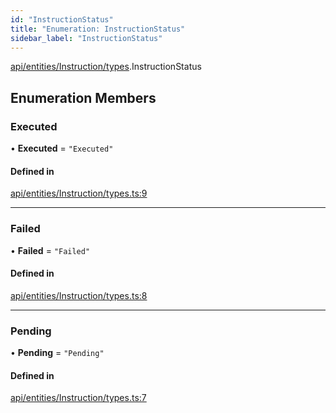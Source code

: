 ```yaml
---
id: "InstructionStatus"
title: "Enumeration: InstructionStatus"
sidebar_label: "InstructionStatus"
---
```


[api/entities/Instruction/types](../../../../../../modules/API/Entities/Instruction/Types/Types.md).InstructionStatus

## Enumeration Members

### Executed

• **Executed** = ``"Executed"``

#### Defined in

[api/entities/Instruction/types.ts:9](https://github.com/PolymeshAssociation/polymesh-sdk/blob/acc2284c/src/api/entities/Instruction/types.ts#L9)

___

### Failed

• **Failed** = ``"Failed"``

#### Defined in

[api/entities/Instruction/types.ts:8](https://github.com/PolymeshAssociation/polymesh-sdk/blob/acc2284c/src/api/entities/Instruction/types.ts#L8)

___

### Pending

• **Pending** = ``"Pending"``

#### Defined in

[api/entities/Instruction/types.ts:7](https://github.com/PolymeshAssociation/polymesh-sdk/blob/acc2284c/src/api/entities/Instruction/types.ts#L7)
